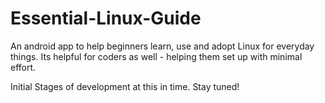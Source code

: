 # Essential-Linux-Guide
An android app to help beginners learn, use and adopt Linux for everyday things. Its helpful for coders as well - helping them set up with minimal effort.

Initial Stages of development at this in time. Stay tuned!
